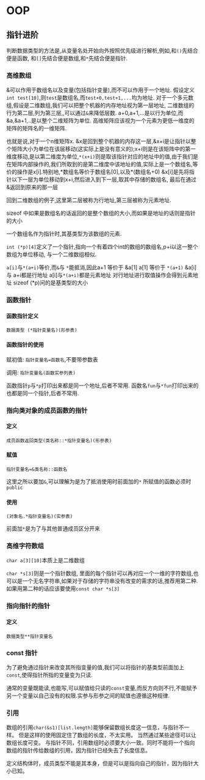 # OOP

## 指针进阶

判断数据类型的方法是,从变量名处开始向外按照优先级进行解析,例如,和`()`先结合便是函数,
和`[]`先结合便是数组,和`*`先结合便是指针.

### 高维数组

&可以作用于数组名以及变量(包括指针变量),而不可以作用于一个地址.
假设定义`int test[10]`,则`test`是数组名,而`test+0,test+1,...`均为地址.
对于一个多元数组,假设是二维数组,我们可以把整个机器的内存地址视为第一层地址,
二维数组的行为第二层,列为第三层,,可以通过`&`来降低层数.
a+0,a+1,...是以行为单位,而&a,&a+1,..是以整个二维矩阵为单位.
高维矩阵应该视为一个元素为更低一维度的矩阵的矩阵名的一维矩阵.

也就是说,对于一个n维矩阵x.
&x是回到整个机器的内存这一层,&x+i是让指针以整个矩阵大小为单位在该层移动(这实际上是没有意义的);x+i则是在该矩阵中的第一维度移动,是以第二维度为单位,`*(x+i)`则是取该指针对应的地址中的值,由于我们是在矩阵内部操作的,我们所取到的是第二维度中该地址的值,实际上是一个数组名,等价的操作是x[i].特别地,*数组名等价于数组名[0],以及\*(数组名+0)
&x[i]是先将指针以下一层为单位移动到x+i,然后进入到下一层,取其中存储的数组名,
最后在通过&返回到原来的那一层

回到二维数组的例子,这里第二层被称为行地址,第三层被称为元素地址.

sizeof 中如果是数组名的话返回的是整个数组的大小,而如果是地址的话则是指针的大小

一个数组名作为指针时,其基类型为该数组的元素.

`int (*p)[4]`定义了一个指针,指向一个有着四个int的数组的数组名,p+i以这一整个数组为单位移动,
与一个二维数组相似.

`a[i]`与`*(a+i)`等价,而`&`与 `*`能抵消,因此a+1 等价于 &a[1]
a[1] 等价于 `*(a+1)`
&a[i] 与 a+i都是行地址
a[i]与`*(a+i)`都是元素地址
对行地址进行取值操作会得到元素地址
sizeof (*p)问的是基类型的大小

### 函数指针

#### 函数指针定义

`数据类型 (*指针变量名)(形参表)`

#### 函数指针的使用

赋初值: `指针变量名=函数名`,不要带参数表

调用: `指针变量名(函数实参列表)`

函数指针`p`与`*p`打印出来都是同一个地址,后者不常用.
函数名`fun`与`*fun`打印出来的也都是同一个指针,后者不常用.

### 指向类对象的成员函数的指针

#### 定义

`成员函数返回类型(类名称::*指针变量名)(形参表)`

#### 赋值 

`指针变量名=&类名称::函数名`

这里之所以要加`&`,可以理解为是为了抵消使用时前面加的`*`
所赋值的函数必须时`public`

#### 使用

`(对象名.*指针变量名)(实参表)`

前面加`*`是为了与其他普通成员区分开来

### 高维字符数组

`char a[3][10]`本质上是二维数组

`char *s[3]`则是一个指针数组,
里面的每个指针可以再对应一个一维的字符数组,也可以是一个无名字符串,如果对于存储的字符串没有改变的需求的话,推荐用第二种.
如果用第二种的话应该要使用`const char *s[3]`

### 指向指针的指针

#### 定义 

`数据类型**指针变量名`

### const 指针

为了避免通过指针来改变其所指变量的值,我们可以将指针的基类型前面加上 `const`,使得指针所指的变量变为只读.

通常的变量既能读,也能写,可以赋值给只读的`const`变量,而反方向则不行,不能赋予另一个变量以自己没有的权限.实参与形参之间的赋值也遵循这种规律.

### 引用

数组的引用`char(&s1)[list.length]`能够保留数组长度这一信息，与指针不一样。
但是这样的使用固定住了数组的长度，不太实用。
当然通过某些途径可以让数组长度可变。
与指针不同，引用数组时必须要大小一致。同时不能将一个指向数组的指针传给数组的引用，因为指针已经失去了长度信息。

定义结构体时，成员类型不能是其本身，但是可以是指向自己的指针，因为指针大小已知。
